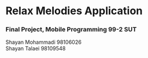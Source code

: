 # Relax Melodies Application

### Final Project, Mobile Programming 99-2 SUT

Shayan Mohammadi  98106026\
Shayan Talaei     98109548
